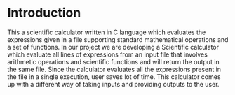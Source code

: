 # Introduction

This a scientific calculator written in C language which evaluates the expressions given in a file supporting standard mathematical operations and a set of functions. 
In our project we are developing a Scientific calculator which evaluate all lines of expressions from an input file that involves arithmetic operations and scientific functions and will return the output in the same file. Since the calculator evaluates all the expressions present in the file in a single execution, user saves lot of time. This calculator comes up with a different way of taking inputs and providing outputs to the user.



